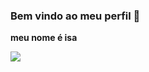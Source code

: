 ### Bem vindo ao meu perfil 🤍


**meu nome é isa**


![](https://media1.tenor.com/m/MCdzGLbqxsgAAAAC/mike.gif)
